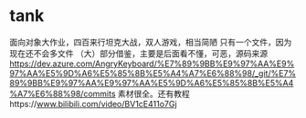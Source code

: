 # tank
面向对象大作业，四百来行坦克大战，双人游戏，相当简陋
只有一个文件，因为现在还不会多文件
（大）部分借鉴，主要是后面看不懂，可恶，源码来源
https://dev.azure.com/AngryKeyboard/%E7%89%9BB%E9%97%AA%E9%97%AA%E5%9D%A6%E5%85%8B%E5%A4%A7%E6%88%98/_git/%E7%89%9BB%E9%97%AA%E9%97%AA%E5%9D%A6%E5%85%8B%E5%A4%A7%E6%88%98/commits
素材很全。还有教程https://www.bilibili.com/video/BV1cE411o7Gj
